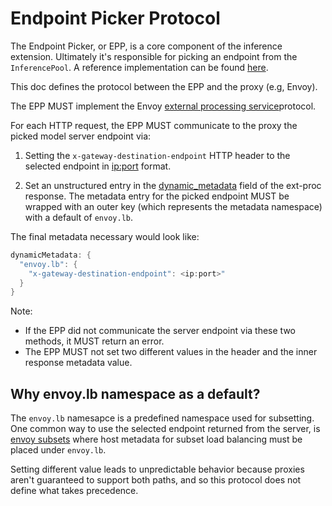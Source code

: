 # Endpoint Picker Protocol

The Endpoint Picker, or EPP, is a core component of the inference extension. Ultimately it's
responsible for picking an endpoint from the `InferencePool`. A reference implementation can be
found [here](../../../pkg/epp/).

This doc defines the protocol between the EPP and the proxy (e.g, Envoy).

The EPP MUST implement the Envoy
[external processing service](https://www.envoyproxy.io/docs/envoy/latest/api-v3/service/ext_proc/v3/external_processor)protocol.

For each HTTP request, the EPP MUST communicate to the proxy the picked model server endpoint via:

1. Setting the `x-gateway-destination-endpoint` HTTP header to the selected endpoint in <ip:port> format.

2. Set an unstructured entry in the [dynamic_metadata](https://github.com/envoyproxy/go-control-plane/blob/c19bf63a811c90bf9e02f8e0dc1dcef94931ebb4/envoy/service/ext_proc/v3/external_processor.pb.go#L320) field of the ext-proc response. The metadata entry for the picked endpoint MUST be wrapped with an outer key (which represents the metadata namespace) with a default of `envoy.lb`.

The final metadata necessary would look like: 
```go
dynamicMetadata: {
  "envoy.lb": {
    "x-gateway-destination-endpoint": <ip:port>"  
  }
}
```

Note:
- If the EPP did not communicate the server endpoint via these two methods, it MUST return an error.
- The EPP MUST not set two different values in the header and the inner response metadata value. 

## Why envoy.lb namespace as a default? 
The `envoy.lb` namesapce is a predefined namespace used for subsetting. One common way to use the selected endpoint returned from the server, is [envoy subsets](https://www.envoyproxy.io/docs/envoy/latest/intro/arch_overview/upstream/load_balancing/subsets) where host metadata for subset load balancing must be placed under `envoy.lb`.

Setting different value leads to unpredictable behavior because proxies aren't guaranteed to support both paths, and so this protocol does not define what takes precedence.

